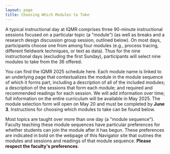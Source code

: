 ```yaml
---
layout: page
title: Choosing Which Modules to Take
---
```


A typical instructional day at IQMR comprises three 90-minute instructional sessions focused on a particular topic (a "module") (as well as breaks and a research design discussion group session, outlined below). On most days, participants choose one from among four modules (e.g., process tracing, different fieldwork techniques, or text as data). Thus for the nine instructional days (excluding the first Sunday), participants will select nine modules to take from the 36 offered.

You can find the IQMR 2025 schedule here. Each module name is linked to an underlying page that contextualizes the module in the module sequence of which it forms part, including a description of all of the included modules; a description of the sessions that form each module; and required and recommended readings for each session. We will add information over time; full information on the entire curriculum will be available in May 2025. The module selection form will open on May 20 and must be completed by **June 3**. Instructions for choosing which modules to take can be found below.

Most topics are taught over more than one day (a "module sequence"). Faculty teaching these module sequences have particular preferences for whether students can join the module after it has begun. These preferences are indicated in bold on the webpage of this Navigator site that outines the modules and sessions and readings of that module sequence. **Please respect the faculty's preferences**.
